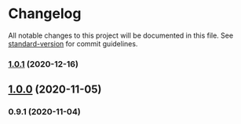 # Changelog

All notable changes to this project will be documented in this file. See [standard-version](https://github.com/conventional-changelog/standard-version) for commit guidelines.

### [1.0.1](https://github.com/jeanlescure/session-sso/compare/v1.0.0...v1.0.1) (2020-12-16)

## [1.0.0](https://github.com/jeanlescure/session-sso/compare/v0.9.1...v1.0.0) (2020-11-05)

### 0.9.1 (2020-11-04)
